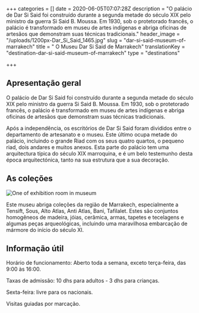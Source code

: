 +++
categories = []
date = 2020-06-05T07:07:28Z
description = "O palácio de Dar Si Said foi construído durante a segunda metade do século XIX pelo ministro da guerra Si Said B. Moussa. Em 1930, sob o protetorado francês, o palácio é transformado em museu de artes indígenas e abriga oficinas de artesãos que demonstram suas técnicas tradicionais."
header_image = "/uploads/1200px-Dar_Si_Said_1465.jpg"
slug = "dar-si-said-museum-of-marrakech"
title = " O Museu Dar Si Said de Marrakech"
translationKey = "destination-dar-si-said-museum-of-marrakech"
type = "destinations"

+++
## **Apresentação geral**

O palácio de Dar Si Said foi construído durante a segunda metade do século XIX pelo ministro da guerra Si Said B. Moussa. Em 1930, sob o protetorado francês, o palácio é transformado em museu de artes indígenas e abriga oficinas de artesãos que demonstram suas técnicas tradicionais.

Após a independência, os escritórios de Dar Si Said foram divididos entre o departamento de artesanato e o museu. Este último ocupa metade do palácio, incluindo o grande Riad com os seus quatro quartos, o pequeno riad, dois andares e muitos anexos. Esta parte do palácio tem uma arquitectura típica do século XIX marroquina, e é um belo testemunho desta época arquitectónica, tanto na sua estrutura que a sua decoração.

## **As coleções**

![One of exhibition room in museum](/uploads/Museo_Dar_Si_Said,_Marrakech_12.jpeg "One of exhibition room in museum")

Este museu abriga coleções da região de Marrakech, especialmente a Tensift, Sous, Alto Atlas, Anti Atlas, Bani, Tafilalet. Estes são conjuntos homogêneos de madeira, jóias, cerâmica, armas, tapetes e tecelagens e algumas peças arqueológicas, incluindo uma maravilhosa embarcação de mármore do início do século XI.

## **Informação útil**

Horário de funcionamento: Aberto toda a semana, exceto terça-feira, das 9:00 às 16:00.

Taxas de admissão: 10 dhs para adultos - 3 dhs para crianças.

Sexta-feira: livre para os nacionais.

Visitas guiadas por marcação.